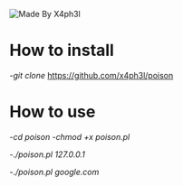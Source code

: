 ![Made By X4ph3l](http://i.imgur.com/oqfXKIR.png)
                             
                             
                             
 # **How to install**
 
*-git clone* https://github.com/x4ph3l/poison
 
 # **How to use**
 
 *-cd poison*
 *-chmod +x poison.pl*
 
 *-./poison.pl 127.0.0.1*
 
 *-./poison.pl google.com*
